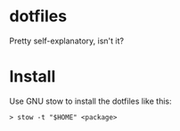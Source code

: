 # dotfiles
Pretty self-explanatory, isn't it?

# Install
Use GNU stow to install the dotfiles like this:

```
> stow -t "$HOME" <package>
```
